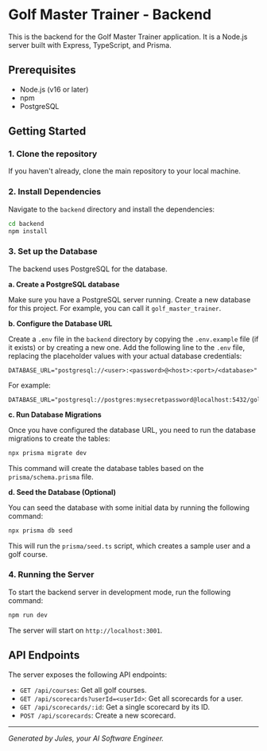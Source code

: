 # Golf Master Trainer - Backend

This is the backend for the Golf Master Trainer application. It is a Node.js server built with Express, TypeScript, and Prisma.

## Prerequisites

- Node.js (v16 or later)
- npm
- PostgreSQL

## Getting Started

### 1. Clone the repository

If you haven't already, clone the main repository to your local machine.

### 2. Install Dependencies

Navigate to the `backend` directory and install the dependencies:

```bash
cd backend
npm install
```

### 3. Set up the Database

The backend uses PostgreSQL for the database.

**a. Create a PostgreSQL database**

Make sure you have a PostgreSQL server running. Create a new database for this project. For example, you can call it `golf_master_trainer`.

**b. Configure the Database URL**

Create a `.env` file in the `backend` directory by copying the `.env.example` file (if it exists) or by creating a new one. Add the following line to the `.env` file, replacing the placeholder values with your actual database credentials:

```
DATABASE_URL="postgresql://<user>:<password>@<host>:<port>/<database>"
```

For example:
```
DATABASE_URL="postgresql://postgres:mysecretpassword@localhost:5432/golf_master_trainer"
```

**c. Run Database Migrations**

Once you have configured the database URL, you need to run the database migrations to create the tables:

```bash
npx prisma migrate dev
```

This command will create the database tables based on the `prisma/schema.prisma` file.

**d. Seed the Database (Optional)**

You can seed the database with some initial data by running the following command:

```bash
npx prisma db seed
```

This will run the `prisma/seed.ts` script, which creates a sample user and a golf course.

### 4. Running the Server

To start the backend server in development mode, run the following command:

```bash
npm run dev
```

The server will start on `http://localhost:3001`.

## API Endpoints

The server exposes the following API endpoints:

- `GET /api/courses`: Get all golf courses.
- `GET /api/scorecards?userId=<userId>`: Get all scorecards for a user.
- `GET /api/scorecards/:id`: Get a single scorecard by its ID.
- `POST /api/scorecards`: Create a new scorecard.

---
*Generated by Jules, your AI Software Engineer.*

